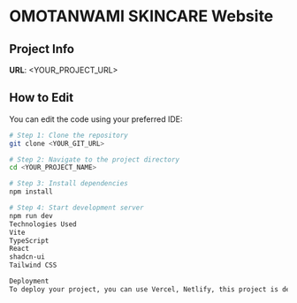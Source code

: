 # OMOTANWAMI SKINCARE Website

## Project Info

**URL**: <YOUR_PROJECT_URL>

## How to Edit

You can edit the code using your preferred IDE:

```sh
# Step 1: Clone the repository
git clone <YOUR_GIT_URL>

# Step 2: Navigate to the project directory
cd <YOUR_PROJECT_NAME>

# Step 3: Install dependencies
npm install

# Step 4: Start development server
npm run dev
Technologies Used
Vite
TypeScript
React
shadcn-ui
Tailwind CSS

Deployment
To deploy your project, you can use Vercel, Netlify, this project is delopyed on vercel.app

